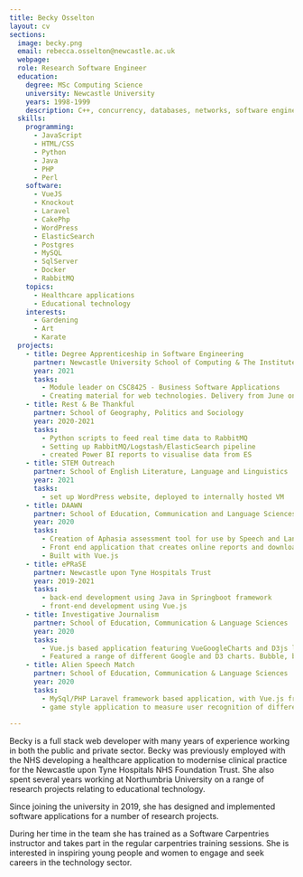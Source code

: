 ```yaml
---
title: Becky Osselton
layout: cv
sections:
  image: becky.png
  email: rebecca.osselton@newcastle.ac.uk
  webpage: 
  role: Research Software Engineer
  education:
    degree: MSc Computing Science
    university: Newcastle University
    years: 1998-1999
    description: C++, concurrency, databases, networks, software engineering
  skills:
    programming:
      - JavaScript
      - HTML/CSS
      - Python
      - Java
      - PHP
      - Perl
    software:
      - VueJS
      - Knockout
      - Laravel
      - CakePhp
      - WordPress
      - ElasticSearch
      - Postgres
      - MySQL
      - SqlServer
      - Docker
      - RabbitMQ 
    topics:
      - Healthcare applications
      - Educational technology
    interests:
      - Gardening
      - Art
      - Karate
  projects:
    - title: Degree Apprenticeship in Software Engineering
      partner: Newcastle University School of Computing & The Institute of Coding
      year: 2021
      tasks:
        - Module leader on CSC8425 - Business Software Applications
        - Creating material for web technologies. Delivery from June onwards.
    - title: Rest & Be Thankful
      partner: School of Geography, Politics and Sociology
      year: 2020-2021
      tasks:
        - Python scripts to feed real time data to RabbitMQ
        - Setting up RabbitMQ/Logstash/ElasticSearch pipeline
        - created Power BI reports to visualise data from ES
    - title: STEM Outreach
      partner: School of English Literature, Language and Linguistics
      year: 2021
      tasks:
        - set up WordPress website, deployed to internally hosted VM
    - title: DAAWN
      partner: School of Education, Communication and Language Sciences
      year: 2020
      tasks:
        - Creation of Aphasia assessment tool for use by Speech and Language Therapists
        - Front end application that creates online reports and downloadable PDFs
        - Built with Vue.js
    - title: ePRaSE
      partner: Newcastle upon Tyne Hospitals Trust
      year: 2019-2021
      tasks:
        - back-end development using Java in Springboot framework
        - front-end development using Vue.js  
    - title: Investigative Journalism
      partner: School of Education, Communication & Language Sciences
      year: 2020
      tasks:
        - Vue.js based application featuring VueGoogleCharts and D3js libraries
        - Featured a range of different Google and D3 charts. Bubble, bar, line, link-node
    - title: Alien Speech Match
      partner: School of Education, Communication & Language Sciences
      year: 2020
      tasks:
        - MySql/PHP Laravel framework based application, with Vue.js front end 
        - game style application to measure user recognition of different languages
      
---
```

Becky is a full stack web developer with many years of experience working in both the public and private sector. Becky was previously employed with the NHS developing a healthcare application to modernise clinical practice for the Newcastle upon Tyne Hospitals NHS Foundation Trust. She also spent several years working at Northumbria University on a range of research projects relating to educational technology.

Since joining the university in 2019, she has designed and implemented software applications for a number of research projects.

During her time in the team she has trained as a Software Carpentries instructor and takes part in the regular carpentries training sessions. She is interested in inspiring young people and women to engage and seek careers in the technology sector. 


